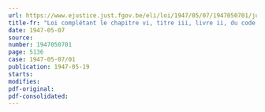 ```yaml
---
url: https://www.ejustice.just.fgov.be/eli/loi/1947/05/07/1947050701/justel
title-fr: "Loi complétant le chapitre vi, titre iii, livre ii, du code pénal, pour la protection des grades militaires"
date: 1947-05-07
source:
number: 1947050701
page: 5136
case: 1947-05-07/01
publication: 1947-05-19
starts:
modifies:
pdf-original:
pdf-consolidated:
---
```


